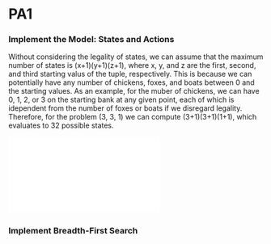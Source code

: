 # PA1

### Implement the Model: States and Actions
Without considering the legality of states, we can assume that the maximum number of states is (x+1)(y+1)(z+1), where x, y, and z are the first, second, and third starting valus of the tuple, respectively. This is because we can potentially have any number of chickens, foxes, and boats between 0 and the starting values. As an example, for the muber of chickens, we can have 0, 1, 2, or 3 on the starting bank at any given point, each of which is idependent from the number of foxes or boats if we disregard legality. Therefore, for the problem (3, 3, 1) we can compute (3+1)(3+1)(1+1), which evaluates to 32 possible states.

![graph](png2pdf.pdf)


### Implement Breadth-First Search
